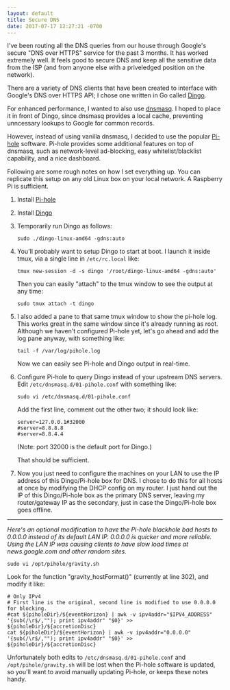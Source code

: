 ```yaml
---
layout: default
title: Secure DNS
date: 2017-07-17 12:27:21 -0700
---
```


I've been routing all the DNS queries from our house through Google's secure "DNS over HTTPS" service for the past 3 months. It has worked extremely well. It feels good to secure DNS and keep all the sensitive data from the ISP (and from anyone else with a priveledged position on the network).

There are a variety of DNS clients that have been created to interface with Google's DNS over HTTPS API; I chose one written in Go called <a href="https://github.com/pforemski/dingo" target="_blank">Dingo</a>.

For enhanced performance, I wanted to also use <a href="http://www.thekelleys.org.uk/dnsmasq/doc.html" target="_blank">dnsmasq</a>. I hoped to place it in front of Dingo, since dnsmasq provides a local cache, preventing unncessary lookups to Google for common records.

However, instead of using vanilla dnsmasq, I decided to use the popular <a href="https://pi-hole.net/" target="_blank">Pi-hole</a> software. Pi-hole provides some additional features on top of dnsmasq, such as network-level ad-blocking, easy whitelist/blacklist capability, and a nice dashboard.

Following are some rough notes on how I set everything up. You can replicate this setup on any old Linux box on your local network. A Raspberry Pi is sufficient.

1. Install <a href="https://pi-hole.net/" target="_blank">Pi-hole</a>

2. Install <a href="https://github.com/pforemski/dingo" target="_blank">Dingo</a>

3. Temporarily run Dingo as follows:
   <pre><code class="bash">sudo ./dingo-linux-amd64 -gdns:auto</code></pre>

4. You'll probably want to setup Dingo to start at boot. I launch it inside tmux, via a single line in ```/etc/rc.local``` like:
   <pre><code class="bash">tmux new-session -d -s dingo '/root/dingo-linux-amd64 -gdns:auto'</code></pre>

   Then you can easily "attach" to the tmux window to see the output at any time:
   <pre><code class="bash">sudo tmux attach -t dingo</code></pre>

5. I also added a pane to that same tmux window to show the pi-hole log. This works great in the same window since it's already running as root. Although we haven't configured Pi-hole yet, let's go ahead and add the log pane anyway, with something like:
   <pre><code class="bash">tail -f /var/log/pihole.log</code></pre>

   Now we can easily see Pi-hole and Dingo output in real-time.

6. Configure Pi-hole to query Dingo instead of your upstream DNS servers. Edit ```/etc/dnsmasq.d/01-pihole.conf``` with something like:
   <pre><code class="bash">sudo vi /etc/dnsmasq.d/01-pihole.conf</code></pre>

   Add the first line, comment out the other two; it should look like:

   <pre><code class="bash">server=127.0.0.1#32000
   #server=8.8.8.8
   #server=8.8.4.4</code></pre>

   (Note: port 32000 is the default port for Dingo.)

   That should be sufficient.
   
7. Now you just need to configure the machines on your LAN to use the IP address of this Dingo/Pi-hole box for DNS. I chose to do this for all hosts at once by modifying the DHCP config on my router. I just hand out the IP of this Dingo/Pi-hole box as the primary DNS server, leaving my router/gateway IP as the secondary, just in case the Dingo/Pi-hole box goes offline.

<hr>

*Here's an optional modification to have the Pi-hole blackhole bad hosts to 0.0.0.0 instead of its default LAN IP. 0.0.0.0 is quicker and more reliable. Using the LAN IP was causing clients to have slow load times at news.google.com and other random sites.*

<pre><code class="bash">sudo vi /opt/pihole/gravity.sh</code></pre>

Look for the function "gravity_hostFormat()" (currently at line 302), and modify it like:

<pre><code class="bash"># Only IPv4
# First line is the original, second line is modified to use 0.0.0.0 for blocking.
#cat ${piholeDir}/${eventHorizon} | awk -v ipv4addr="$IPV4_ADDRESS" '{sub(/\r$/,""); print ipv4addr" "$0}' >> ${piholeDir}/${accretionDisc}
cat ${piholeDir}/${eventHorizon} | awk -v ipv4addr="0.0.0.0" '{sub(/\r$/,""); print ipv4addr" "$0}' >> ${piholeDir}/${accretionDisc}</code></pre>

Unfortunately both edits to ```/etc/dnsmasq.d/01-pihole.conf``` and ```/opt/pihole/gravity.sh``` will be lost when the Pi-hole software is updated, so you'll want to avoid manually updating Pi-hole, or keeps these notes handy.
